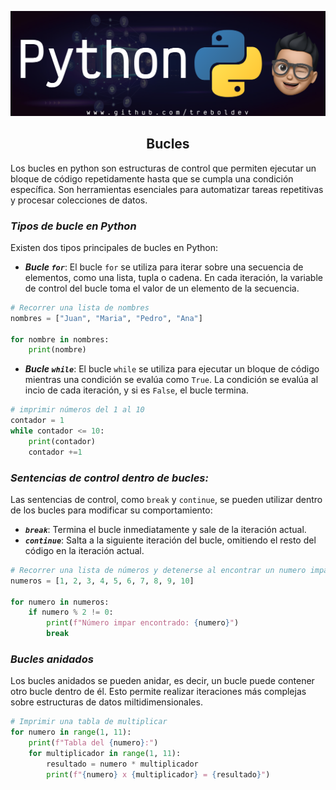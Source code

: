 ![Banner](../Python_Github_Banner.png)


<div align="center"><h2>Bucles</h2></div>

Los bucles en python son estructuras de control que permiten ejecutar un bloque de código repetidamente hasta que se cumpla una condición específica. Son herramientas esenciales para automatizar tareas repetitivas y procesar colecciones de datos.

### ***Tipos de bucle en Python***

Existen dos tipos principales de bucles en Python:

- ***Bucle `for`***: El bucle `for` se utiliza para iterar sobre una secuencia de elementos, como una lista, tupla o cadena. En cada iteración, la variable de control del bucle toma el valor de un elemento de la secuencia.

```py
# Recorrer una lista de nombres
nombres = ["Juan", "Maria", "Pedro", "Ana"]

for nombre in nombres:
    print(nombre)
``` 

- ***Bucle `while`***: El bucle `while` se utiliza para ejecutar un bloque de código mientras una condición se evalúa como `True`. La condición se evalúa al incio de cada iteración, y si es `False`, el bucle termina.

```py
# imprimir números del 1 al 10
contador = 1
while contador <= 10:
    print(contador)
    contador +=1
```

### ***Sentencias de control dentro de bucles:***

Las sentencias de control, como `break` y `continue`, se pueden utilizar dentro de los bucles para modificar su comportamiento:

- ***`break`***: Termina el bucle inmediatamente y sale de la iteración actual.
- ***`continue`***: Salta a la siguiente iteración del bucle, omitiendo el resto del código en la iteración actual.

```py
# Recorrer una lista de números y detenerse al encontrar un numero impar
numeros = [1, 2, 3, 4, 5, 6, 7, 8, 9, 10]

for numero in numeros:
    if numero % 2 != 0:
        print(f"Número impar encontrado: {numero}")
        break
```

### ***Bucles anidados***

Los bucles anidados se pueden anidar, es decir, un bucle puede contener otro bucle dentro de él. Esto permite realizar iteraciones más complejas sobre estructuras de datos miltidimensionales. 

```py
# Imprimir una tabla de multiplicar
for numero in range(1, 11):
    print(f"Tabla del {numero}:")
    for multiplicador in range(1, 11):
        resultado = numero * multiplicador
        print(f"{numero} x {multiplicador} = {resultado}")
```